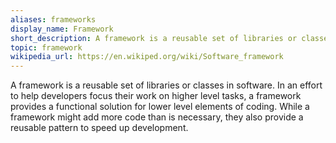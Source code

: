 ```yaml
---
aliases: frameworks
display_name: Framework
short_description: A framework is a reusable set of libraries or classes in software.
topic: framework
wikipedia_url: https://en.wikiped.org/wiki/Software_framework
---
```

A framework is a reusable set of libraries or classes in software. In an effort to help developers focus their work on higher level tasks, a framework provides a functional solution for lower level elements of coding. While a framework might add more code than is necessary, they also provide a reusable pattern to speed up development.
